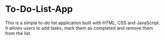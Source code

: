 # To-Do-List-App
This is a simple to-do list application built with HTML, CSS and JavaScript. It allows users to add tasks, mark them as completed and remove them from the list.

